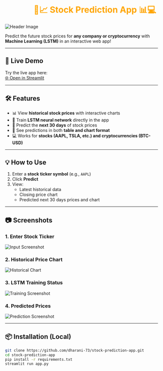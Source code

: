 <h1>
  <marquee behavior="alternate" scrollamount="10" style="color:orange;">
    🚀📈 Stock Prediction App 📊💻
  </marquee>
</h1>

![Header Image](https://your-image-link-here.com/header.png)

Predict the future stock prices for **any company or cryptocurrency** with **Machine Learning (LSTM)** in an interactive web app!

---

## 🚀 Live Demo

Try the live app here:  
[🌐 Open in Streamlit](https://share.streamlit.io/dharani-73/stock-prediction-app/main/app.py)

---

## 🛠 Features

- 📊 View **historical stock prices** with interactive charts  
- 🧠 Train **LSTM neural network** directly in the app  
- 🔮 Predict the **next 30 days** of stock prices  
- 📅 See predictions in both **table and chart format**  
- 💻 Works for **stocks (AAPL, TSLA, etc.) and cryptocurrencies (BTC-USD)**  

---

## 💡 How to Use

1. Enter a **stock ticker symbol** (e.g., `AAPL`)  
2. Click **Predict**  
3. View:  
   - Latest historical data  
   - Closing price chart  
   - Predicted next 30 days prices and chart  

---

## 📷 Screenshots

### 1. Enter Stock Ticker
![Input Screenshot](https://your-image-link-here.com/input.png)

### 2. Historical Price Chart
![Historical Chart](https://your-image-link-here.com/historical.png)

### 3. LSTM Training Status
![Training Screenshot](https://your-image-link-here.com/training.png)

### 4. Predicted Prices
![Prediction Screenshot](https://your-image-link-here.com/prediction.png)

---

## 📦 Installation (Local)

```bash
git clone https://github.com/dharani-73/stock-prediction-app.git
cd stock-prediction-app
pip install -r requirements.txt
streamlit run app.py
